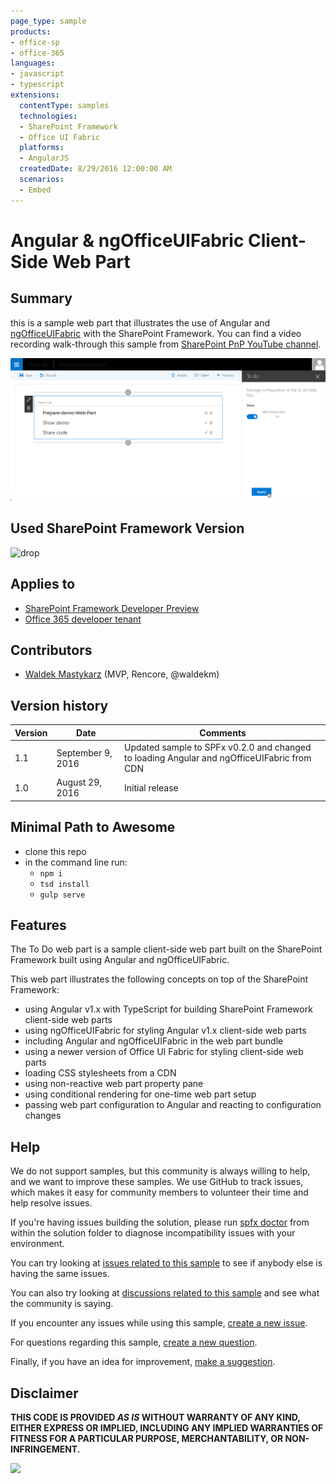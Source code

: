 ```yaml
---
page_type: sample
products:
- office-sp
- office-365
languages:
- javascript
- typescript
extensions:
  contentType: samples
  technologies:
  - SharePoint Framework
  - Office UI Fabric
  platforms:
  - AngularJS
  createdDate: 8/29/2016 12:00:00 AM
  scenarios:
  - Embed
---
```

# Angular & ngOfficeUIFabric Client-Side Web Part

## Summary

this is a sample web part that illustrates the use of Angular and [ngOfficeUIFabric](https://github.com/ngOfficeUIFabric) with the SharePoint Framework.
You can find a video recording walk-through this sample from [SharePoint PnP YouTube channel](https://www.youtube.com/watch?v=FS-_0KENJkI).

![Sample To do SharePoint Framework Client-Side Web Part built using Angular and ngOfficeUIFabric](./assets/preview.png)

## Used SharePoint Framework Version
 
![drop](https://img.shields.io/badge/drop-drop2-red.svg)

## Applies to

* [SharePoint Framework Developer Preview](https://learn.microsoft.com/sharepoint/dev/spfx/sharepoint-framework-overview)
* [Office 365 developer tenant](https://learn.microsoft.com/sharepoint/dev/spfx/set-up-your-developer-tenant)

## Contributors

* [Waldek Mastykarz](https://github.com/waldekmastykarz) (MVP, Rencore, @waldekm)

## Version history

Version|Date|Comments
-------|----|--------
1.1|September 9, 2016|Updated sample to SPFx v0.2.0 and changed to loading Angular and ngOfficeUIFabric from CDN
1.0|August 29, 2016|Initial release


## Minimal Path to Awesome

- clone this repo
- in the command line run:
  - `npm i`
  - `tsd install`
  - `gulp serve`

## Features

The To Do web part is a sample client-side web part built on the SharePoint Framework built using Angular and ngOfficeUIFabric.

This web part illustrates the following concepts on top of the SharePoint Framework:

- using Angular v1.x with TypeScript for building SharePoint Framework client-side web parts
- using ngOfficeUIFabric for styling Angular v1.x client-side web parts
- including Angular and ngOfficeUIFabric in the web part bundle
- using a newer version of Office UI Fabric for styling client-side web parts
- loading CSS stylesheets from a CDN
- using non-reactive web part property pane
- using conditional rendering for one-time web part setup
- passing web part configuration to Angular and reacting to configuration changes

## Help

We do not support samples, but this community is always willing to help, and we want to improve these samples. We use GitHub to track issues, which makes it easy for  community members to volunteer their time and help resolve issues.

If you're having issues building the solution, please run [spfx doctor](https://pnp.github.io/cli-microsoft365/cmd/spfx/spfx-doctor/) from within the solution folder to diagnose incompatibility issues with your environment.

You can try looking at [issues related to this sample](https://github.com/pnp/sp-dev-fx-webparts/issues?q=label%3A"sample%3A%20angular-ngofficeuifabric-todo" ) to see if anybody else is having the same issues.

You can also try looking at [discussions related to this sample](https://github.com/pnp/sp-dev-fx-webparts/discussions?discussions_q=angular-ngofficeuifabric-todo) and see what the community is saying.

If you encounter any issues while using this sample, [create a new issue](https://github.com/pnp/sp-dev-fx-webparts/issues/new?assignees=&labels=Needs%3A+Triage+%3Amag%3A%2Ctype%3Abug-suspected%2Csample%3A%20angular-ngofficeuifabric-todo&template=bug-report.yml&sample=angular-ngofficeuifabric-todo&authors=@waldekmastykarz&title=angular-ngofficeuifabric-todo%20-%20).

For questions regarding this sample, [create a new question](https://github.com/pnp/sp-dev-fx-webparts/issues/new?assignees=&labels=Needs%3A+Triage+%3Amag%3A%2Ctype%3Aquestion%2Csample%3A%20angular-ngofficeuifabric-todo&template=question.yml&sample=angular-ngofficeuifabric-todo&authors=@waldekmastykarz&title=angular-ngofficeuifabric-todo%20-%20).

Finally, if you have an idea for improvement, [make a suggestion](https://github.com/pnp/sp-dev-fx-webparts/issues/new?assignees=&labels=Needs%3A+Triage+%3Amag%3A%2Ctype%3Aenhancement%2Csample%3A%20angular-ngofficeuifabric-todo&template=question.yml&sample=angular-ngofficeuifabric-todo&authors=@waldekmastykarz&title=angular-ngofficeuifabric-todo%20-%20).


## Disclaimer

**THIS CODE IS PROVIDED *AS IS* WITHOUT WARRANTY OF ANY KIND, EITHER EXPRESS OR IMPLIED, INCLUDING ANY IMPLIED WARRANTIES OF FITNESS FOR A PARTICULAR PURPOSE, MERCHANTABILITY, OR NON-INFRINGEMENT.**


<img src="https://pnptelemetry.azurewebsites.net/sp-dev-fx-webparts/samples/angular-ngofficeuifabric-todo" />